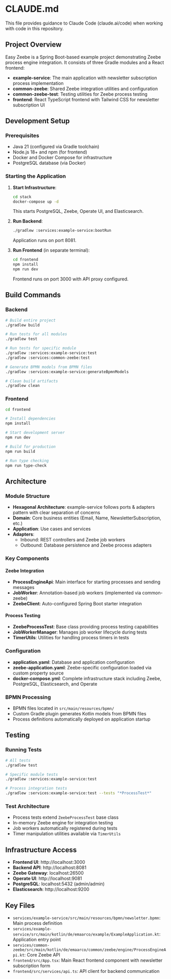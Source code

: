# CLAUDE.md

This file provides guidance to Claude Code (claude.ai/code) when working with code in this repository.

## Project Overview

Easy Zeebe is a Spring Boot-based example project demonstrating Zeebe process engine integration. It consists of three Gradle modules and a React frontend:

- **example-service**: The main application with newsletter subscription process implementation
- **common-zeebe**: Shared Zeebe integration utilities and configuration 
- **common-zeebe-test**: Testing utilities for Zeebe process testing
- **frontend**: React TypeScript frontend with Tailwind CSS for newsletter subscription UI

## Development Setup

### Prerequisites
- Java 21 (configured via Gradle toolchain)
- Node.js 18+ and npm (for frontend)
- Docker and Docker Compose for infrastructure
- PostgreSQL database (via Docker)

### Starting the Application

1. **Start Infrastructure**:
   ```bash
   cd stack
   docker-compose up -d
   ```
   This starts PostgreSQL, Zeebe, Operate UI, and Elasticsearch.

2. **Run Backend**:
   ```bash
   ./gradlew :services:example-service:bootRun
   ```
   Application runs on port 8081.

3. **Run Frontend** (in separate terminal):
   ```bash
   cd frontend
   npm install
   npm run dev
   ```
   Frontend runs on port 3000 with API proxy configured.

## Build Commands

### Backend
```bash
# Build entire project
./gradlew build

# Run tests for all modules
./gradlew test

# Run tests for specific module
./gradlew :services:example-service:test
./gradlew :services:common-zeebe:test

# Generate BPMN models from BPMN files
./gradlew :services:example-service:generateBpmnModels

# Clean build artifacts
./gradlew clean
```

### Frontend
```bash
cd frontend

# Install dependencies
npm install

# Start development server
npm run dev

# Build for production
npm run build

# Run type checking
npm run type-check
```

## Architecture

### Module Structure
- **Hexagonal Architecture**: example-service follows ports & adapters pattern with clear separation of concerns
- **Domain**: Core business entities (Email, Name, NewsletterSubscription, etc.)
- **Application**: Use cases and services
- **Adapters**: 
  - Inbound: REST controllers and Zeebe job workers
  - Outbound: Database persistence and Zeebe process adapters

### Key Components

#### Zeebe Integration
- **ProcessEngineApi**: Main interface for starting processes and sending messages
- **JobWorker**: Annotation-based job workers (implemented via common-zeebe)
- **ZeebeClient**: Auto-configured Spring Boot starter integration

#### Process Testing
- **ZeebeProcessTest**: Base class providing process testing capabilities
- **JobWorkerManager**: Manages job worker lifecycle during tests
- **TimerUtils**: Utilities for handling process timers in tests

### Configuration
- **application.yaml**: Database and application configuration
- **zeebe-application.yaml**: Zeebe-specific configuration loaded via custom property source
- **docker-compose.yml**: Complete infrastructure stack including Zeebe, PostgreSQL, Elasticsearch, and Operate

### BPMN Processing
- BPMN files located in `src/main/resources/bpmn/`
- Custom Gradle plugin generates Kotlin models from BPMN files
- Process definitions automatically deployed on application startup

## Testing

### Running Tests
```bash
# All tests
./gradlew test

# Specific module tests  
./gradlew :services:example-service:test

# Process integration tests
./gradlew :services:example-service:test --tests "*ProcessTest*"
```

### Test Architecture
- Process tests extend `ZeebeProcessTest` base class
- In-memory Zeebe engine for integration testing
- Job workers automatically registered during tests
- Timer manipulation utilities available via `TimerUtils`

## Infrastructure Access
- **Frontend UI**: http://localhost:3000
- **Backend API**: http://localhost:8081
- **Zeebe Gateway**: localhost:26500
- **Operate UI**: http://localhost:9081
- **PostgreSQL**: localhost:5432 (admin/admin)
- **Elasticsearch**: http://localhost:9200

## Key Files
- `services/example-service/src/main/resources/bpmn/newsletter.bpmn`: Main process definition
- `services/example-service/src/main/kotlin/de/emaarco/example/ExampleApplication.kt`: Application entry point
- `services/common-zeebe/src/main/kotlin/de/emaarco/common/zeebe/engine/ProcessEngineApi.kt`: Core Zeebe API
- `frontend/src/App.tsx`: Main React frontend component with newsletter subscription form
- `frontend/src/services/api.ts`: API client for backend communication
